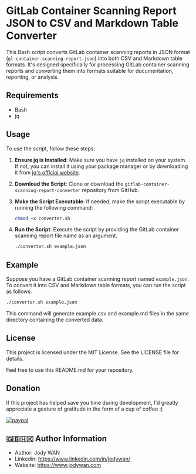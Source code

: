 # GitLab Container Scanning Report JSON to CSV and Markdown Table Converter

This Bash script converts GitLab container scanning reports in JSON format (`gl-container-scanning-report.json`) into both CSV and Markdown table formats. It's designed specifically for processing GitLab container scanning reports and converting them into formats suitable for documentation, reporting, or analysis.

## Requirements

- Bash
- jq

## Usage

To use the script, follow these steps:

1. **Ensure jq is Installed**: Make sure you have `jq` installed on your system. If not, you can install it using your package manager or by downloading it from [jq's official website](https://stedolan.github.io/jq/download/).

2. **Download the Script**: Clone or download the `gitlab-container-scanning-report-converter` repository from GitHub.

3. **Make the Script Executable**: If needed, make the script executable by running the following command:
    ```bash
    chmod +x converter.sh
    ```

4. **Run the Script**: Execute the script by providing the GitLab container scanning report file name as an argument.

    ```bash
    ./converter.sh example.json
    ```

## Example

Suppose you have a GitLab container scanning report named `example.json`. To convert it into CSV and Markdown table formats, you can run the script as follows:

```bash
./converter.sh example.json
```

This command will generate example.csv and example.md files in the same directory containing the converted data.

## License

This project is licensed under the MIT License. See the LICENSE file for details.

Feel free to use this README.md for your repository.

## Donation
If this project has helped save you time during development, I'd greatly appreciate a gesture of gratitude in the form of a cup of coffee :)

[![paypal](https://www.paypalobjects.com/en_US/i/btn/btn_donateCC_LG.gif)](https://www.paypal.com/cgi-bin/webscr?cmd=_s-xclick&hosted_button_id=R2GUUDA73BHQG)

## 🇬🇧🇭🇰 Author Information

* Author: Jody WAN
* Linkedin: https://www.linkedin.com/in/jodywan/
* Website: https://www.jodywan.com
